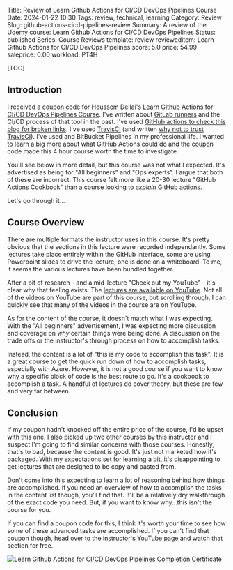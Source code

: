 Title: Review of Learn Github Actions for CI/CD DevOps Pipelines Course
Date: 2024-01-22 10:30
Tags: review, technical, learning
Category: Review
Slug: github-actions-cicd-pipelines-review
Summary: A review of the Udemy course: Learn Github Actions for CI/CD DevOps Pipelines
Status: published
Series: Course Reviews
template: review
revieweditem: Learn Github Actions for CI/CD DevOps Pipelines
score: 5.0
price: 54.99
saleprice: 0.00
workload: PT4H

[TOC]

## Introduction

I received a coupon code for Houssem Dellai's [Learn Github Actions for CI/CD DevOps Pipelines Course][course]. I've written about [GitLab runners][1] and the CI/CD process of that tool in the past. I've used [GitHub actions to check this blog for broken links][2]. I've used [TravisCI][3] (and written [why not to trust TravisCI][4]). I've used and BitBucket Pipelines in my professional life. I wanted to learn a big more about what GitHub Actions could do and the coupon code made this 4 hour course worth the time to investigate.

You'll see below in more detail, but this course was not what I expected. It's advertised as being for "All beginners" and "Ops experts". I argue that both of these are incorrect. This course felt more like a 20-30 lecture "GitHub Actions Cookbook" than a course looking to _explain_ GitHub actions.

Let's go through it...

## Course Overview

There are multiple formats the instructor uses in this course. It's pretty obvious that the sections in this lecture were recorded independantly. Some lectures take place entirely within the GitHub interface, some are using Powerpoint slides to drive the lecture, one is done on a whiteboard. To me, it seems the various lectures have been bundled together. 

After a bit of research - and a mid-lecture "Check out my YouTube" - it's clear why that feeling exists. The [lectures are available on YouTube][5]. Not all of the videos on YouTube are part of this course, but scrolling through, I can quickly see that many of the videos in the course are on YouTube.

As for the content of the course, it doesn't match what I was expecting. With the "All beginners" advertisement, I was expecting more discussion and coverage on _why_ certain things were being done. A discussion on the trade offs or the instructor's through process on how to accomplish tasks.

Instead, the content is a lot of "this is my code to accomplish this task". It is a great course to get the quick run down of how to accomplish tasks, especially with Azure. However, it is not a good course if you want to know why a specific block of code is the best route to go. It's a cookbook to accomplish a task. A handful of lectures do cover theory, but these are few and very far between.

## Conclusion

If my coupon hadn't knocked off the entire price of the course, I'd be upset with this one. I also picked up two other courses by this instructor and I suspect I'm going to find similar concerns with those courses. Honestly, that's to bad, because the content is good. It's just not marketed how it's packaged. With my expectations set for learning a bit, it's disappointing to get lectures that are designed to be copy and pasted from.

Don't come into this expecting to learn a lot of reasoning behind how things are accomplished. If you need an overview of how to accomplish the tasks in the content list though, you'll find that. It'll be a relatively dry walkthrough of the exact code you need. But, if you want to know why...this isn't the course for you.

If you can find a coupon code for this, I think it's worth your time to see how some of these advanced tasks are accomplished. If you can't find that coupon though, head over to the [instructor's YouTube page][5] and watch that section for free. 

[![Learn Github Actions for CI/CD DevOps Pipelines Completion Certificate][certificate]][courselink]


 [1]: {filename}2019_10_22_gitlab_runners.md
 [2]: {filename}2023_02_13_checking-this-blog-for-broken-links.md
 [3]: {filename}2015_12_11_how-i-set-up-openshift-travisci-and-flask.md
 [4]: {filename}2018_02_28_do_not_trust_travisci_environment_variables.md
 [5]: https://www.youtube.com/@HoussemDellai/videos
 [course]: https://www.udemy.com/course/learn-github-actions-ci-cd-devops-pipelines/
 [certificate]: {attach}images/udemy-github-actions-pipeline-review.jpg
 [courselink]: https://www.udemy.com/certificate/UC-628403d3-7a5b-46b5-8083-32d915e79471/
